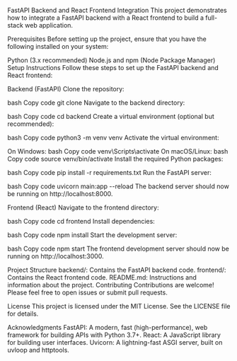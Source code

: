 FastAPI Backend and React Frontend Integration
This project demonstrates how to integrate a FastAPI backend with a React frontend to build a full-stack web application.

Prerequisites
Before setting up the project, ensure that you have the following installed on your system:

Python (3.x recommended)
Node.js and npm (Node Package Manager)
Setup Instructions
Follow these steps to set up the FastAPI backend and React frontend:

Backend (FastAPI)
Clone the repository:

bash
Copy code
git clone <repository-url>
Navigate to the backend directory:

bash
Copy code
cd backend
Create a virtual environment (optional but recommended):

bash
Copy code
python3 -m venv venv
Activate the virtual environment:

On Windows:
bash
Copy code
venv\Scripts\activate
On macOS/Linux:
bash
Copy code
source venv/bin/activate
Install the required Python packages:

bash
Copy code
pip install -r requirements.txt
Run the FastAPI server:

bash
Copy code
uvicorn main:app --reload
The backend server should now be running on http://localhost:8000.

Frontend (React)
Navigate to the frontend directory:

bash
Copy code
cd frontend
Install dependencies:

bash
Copy code
npm install
Start the development server:

bash
Copy code
npm start
The frontend development server should now be running on http://localhost:3000.

Project Structure
backend/: Contains the FastAPI backend code.
frontend/: Contains the React frontend code.
README.md: Instructions and information about the project.
Contributing
Contributions are welcome! Please feel free to open issues or submit pull requests.

License
This project is licensed under the MIT License. See the LICENSE file for details.

Acknowledgments
FastAPI: A modern, fast (high-performance), web framework for building APIs with Python 3.7+.
React: A JavaScript library for building user interfaces.
Uvicorn: A lightning-fast ASGI server, built on uvloop and httptools.





